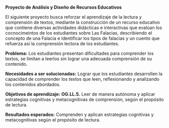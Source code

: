 
**Proyecto de Análisis y Diseño de Recursos Educativos**

El siguiente proyecto busca reforzar el aprendizaje de la lectura y comprensión de textos, mediante la construcción de un recurso educativo que contiene diversas actividades didácticas e interactivas que evalúan los cocnocimeintos de los estudiantes sobre Las Falacias, describiendo el concepto de una Falacia e identificar los tipos de falacias y un cuento que refuerza asi la comprensión lectora de los estudiantes.

**Problema:** Los estudiantes presentan dificultades para comprender los textos, se limitan a leerlos sin lograr una adecuada comprensión de su contenido.

**Necesidades a ser solucionadas:** Lograr que los estudiantes desarrollen la capacidad de comprender los textos que leen, reflexionando y analizando los contenidos abordados.

**Objetivos de aprendizaje:** **OG.LL.5.** Leer de manera autónoma y aplicar estrategias cognitivas y metacognitivas de comprensión, según el propósito de lectura.

**Resultados esperados:** Comprenden y aplican estrategias cognitivas y metacognitivas según el propósito de lectura.
